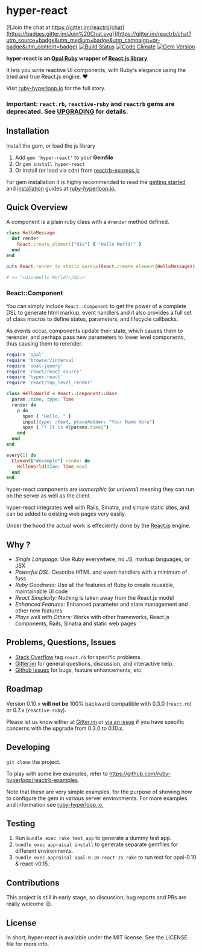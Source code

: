# hyper-react

[![Join the chat at https://gitter.im/reactrb/chat](https://badges.gitter.im/Join%20Chat.svg)](https://gitter.im/reactrb/chat?utm_source=badge&utm_medium=badge&utm_campaign=pr-badge&utm_content=badge)
[![Build Status](https://travis-ci.org/ruby-hyperloop/hyper-react.svg?branch=master)](https://travis-ci.org/ruby-hyperloop/hyper-react)
[![Code Climate](https://codeclimate.com/github/reactrb/reactrb/badges/gpa.svg)](https://codeclimate.com/github/reactrb/reactrb)
[![Gem Version](https://badge.fury.io/rb/hyper-react.svg)](https://badge.fury.io/rb/hyper-react)

**hyper-react is an [Opal Ruby](http://opalrb.org) wrapper of
[React.js library](https://facebook.github.io/react)**.

It lets you write reactive UI components, with Ruby's elegance using the tried
and true React.js engine. :heart:

Visit [ruby-hyperloop.io](http://ruby-hyperloop.io) for the full story.

### Important: `react.rb`, `reactive-ruby` and `reactrb` gems are **deprecated**. See [**UPGRADING**](UPGRADING.md) for details.

## Installation

Install the gem, or load the js library

1. Add `gem 'hyper-react'` to your **Gemfile**
2. Or `gem install hyper-react`
3. Or install (or load via cdn) from [reactrb-express.js](http://github.com/ruby-hyperloop/reactrb-express)

For gem installation it is highly recommended to read the [getting started](http://ruby-hyperloop.io/get_started/) and [installation](http://ruby-hyperloop.io/installation/) guides at [ruby-hyperloop.io.](http://ruby-hyperloop.io)

## Quick Overview

A component is a plain ruby class with a `#render` method defined.

```ruby
class HelloMessage
  def render
    React.create_element("div") { "Hello World!" }
  end
end

puts React.render_to_static_markup(React.create_element(HelloMessage))

# => '<div>Hello World!</div>'
```

### React::Component

You can simply include `React::Component` to get the power of a complete DSL to generate html markup, event handlers and it also provides a full set of class macros to define states, parameters, and lifecycle callbacks.

As events occur, components update their state, which causes them to rerender, and perhaps pass new parameters to lower level components, thus causing them to rerender.

```ruby
require 'opal'
require 'browser/interval'
require 'opal-jquery'
require 'react/react-source'
require 'hyper-react'
require 'react/top_level_render'

class HelloWorld < React::Component::Base
  param :time, type: Time
  render do
    p do
      span { "Hello, " }
      input(type: :text, placeholder: "Your Name Here")
      span { "! It is #{params.time}"}
    end
  end
end

every(1) do
  Element["#example"].render do
    HelloWorld(time: Time.now)
  end
end
```

hyper-react components are *isomorphic* (or *univeral*) meaning they can run on the server as well as the client.

hyper-react integrates well with Rails, Sinatra, and simple static sites, and can be added to existing web pages very easily.

Under the hood the actual work is effeciently done by the [React.js](https://facebook.github.io/react) engine.


## Why ?

+ *Single Language:*  Use Ruby everywhere, no JS, markup languages, or JSX
+ *Powerful DSL:* Describe HTML and event handlers with a minimum of fuss
+ *Ruby Goodness:* Use all the features of Ruby to create reusable, maintainable UI code
+ *React Simplicity:* Nothing is taken away from the React.js model
+ *Enhanced Features:* Enhanced parameter and state management and other new features
+ *Plays well with Others:* Works with other frameworks, React.js components, Rails, Sinatra and static web pages

## Problems, Questions, Issues

+ [Stack Overflow](http://stackoverflow.com/questions/tagged/react.rb) tag `react.rb` for specific problems.
+ [Gitter.im](https://gitter.im/reactrb/chat) for general questions, discussion, and interactive help.
+ [Github Issues](https://github.com/reactrb/reactrb/issues) for bugs, feature enhancements, etc.


## Roadmap

Version 0.10.x **will not be** 100% backward compatible with 0.3.0 (`react.rb`) or 0.7.x (`reactive-ruby`).

Please let us know either at [Gitter.im](https://gitter.im/reactrb/chat) or [via an issue](https://github.com/reactrb/reactrb/issues) if you have specific concerns with the upgrade from 0.3.0 to 0.10.x.

## Developing

`git clone` the project.

To play with some live examples, refer to https://github.com/ruby-hyperloop/reactrb-examples.

Note that these are very simple examples, for the purpose of showing how to configure the gem in various server environments.  For more examples and information see [ruby-hyperloop.io.](http://ruby-hyperloop.io)

## Testing

1. Run `bundle exec rake test_app` to generate a dummy test app.
2. `bundle exec appraisal install` to generate separate gemfiles for different environments.
2. `bundle exec appraisal opal-0.10-react-15 rake` to run test for opal-0.10 & react-v0.15.

## Contributions

This project is still in early stage, so discussion, bug reports and PRs are
really welcome :wink:.


## License

In short, hyper-react is available under the MIT license. See the LICENSE file for
more info.
